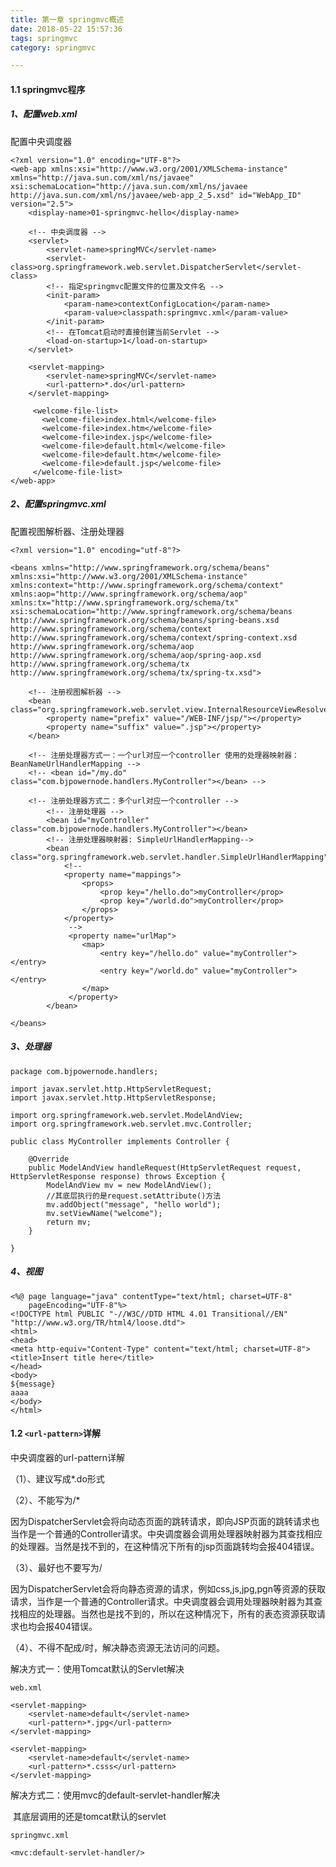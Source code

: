 ```yaml
---
title: 第一章 springmvc概述
date: 2018-05-22 15:57:36
tags: springmvc
category: springmvc

---
```


#### 1.1 springmvc程序

##### 1、配置web.xml

配置中央调度器

	<?xml version="1.0" encoding="UTF-8"?>
	<web-app xmlns:xsi="http://www.w3.org/2001/XMLSchema-instance" xmlns="http://java.sun.com/xml/ns/javaee" xsi:schemaLocation="http://java.sun.com/xml/ns/javaee http://java.sun.com/xml/ns/javaee/web-app_2_5.xsd" id="WebApp_ID" version="2.5">
		<display-name>01-springmvc-hello</display-name>
		
		<!-- 中央调度器 -->
		<servlet>
			<servlet-name>springMVC</servlet-name>
			<servlet-class>org.springframework.web.servlet.DispatcherServlet</servlet-class>
			<!-- 指定springmvc配置文件的位置及文件名 -->
			<init-param>
				<param-name>contextConfigLocation</param-name>
				<param-value>classpath:springmvc.xml</param-value>
			</init-param>
			<!-- 在Tomcat启动时直接创建当前Servlet -->
			<load-on-startup>1</load-on-startup>
		</servlet>
		
		<servlet-mapping>
			<servlet-name>springMVC</servlet-name>
			<url-pattern>*.do</url-pattern>
		</servlet-mapping>
		
		 <welcome-file-list>
		   <welcome-file>index.html</welcome-file>
		   <welcome-file>index.htm</welcome-file>
		   <welcome-file>index.jsp</welcome-file>
		   <welcome-file>default.html</welcome-file>
		   <welcome-file>default.htm</welcome-file>
		   <welcome-file>default.jsp</welcome-file>
		 </welcome-file-list>
	</web-app>

##### 2、配置springmvc.xml

配置视图解析器、注册处理器

	<?xml version="1.0" encoding="utf-8"?>
	
	<beans xmlns="http://www.springframework.org/schema/beans"
	xmlns:xsi="http://www.w3.org/2001/XMLSchema-instance"
	xmlns:context="http://www.springframework.org/schema/context"
	xmlns:aop="http://www.springframework.org/schema/aop"
	xmlns:tx="http://www.springframework.org/schema/tx"
	xsi:schemaLocation="http://www.springframework.org/schema/beans
	http://www.springframework.org/schema/beans/spring-beans.xsd
	http://www.springframework.org/schema/context
	http://www.springframework.org/schema/context/spring-context.xsd
	http://www.springframework.org/schema/aop
	http://www.springframework.org/schema/aop/spring-aop.xsd
	http://www.springframework.org/schema/tx
	http://www.springframework.org/schema/tx/spring-tx.xsd">
	
		<!-- 注册视图解析器 -->
		<bean class="org.springframework.web.servlet.view.InternalResourceViewResolver">
			<property name="prefix" value="/WEB-INF/jsp/"></property>
			<property name="suffix" value=".jsp"></property>
		</bean>
		
		<!-- 注册处理器方式一：一个url对应一个controller 使用的处理器映射器：BeanNameUrlHandlerMapping -->
		<!-- <bean id="/my.do" class="com.bjpowernode.handlers.MyController"></bean> -->
		
		<!-- 注册处理器方式二：多个url对应一个controller -->	
			<!-- 注册处理器 -->
			<bean id="myController" class="com.bjpowernode.handlers.MyController"></bean>
			<!-- 注册处理器映射器: SimpleUrlHandlerMapping-->
			<bean class="org.springframework.web.servlet.handler.SimpleUrlHandlerMapping">
				<!-- 
				<property name="mappings">
					<props>
						<prop key="/hello.do">myController</prop>
						<prop key="/world.do">myController</prop>
					</props>
				</property>
				 -->
				 <property name="urlMap">
				 	<map>
				 		<entry key="/hello.do" value="myController"></entry>
				 		<entry key="/world.do" value="myController"></entry>
				 	</map>
				 </property>
			</bean>
			
	</beans>
	
##### 3、处理器

	package com.bjpowernode.handlers;
	
	import javax.servlet.http.HttpServletRequest;
	import javax.servlet.http.HttpServletResponse;
	
	import org.springframework.web.servlet.ModelAndView;
	import org.springframework.web.servlet.mvc.Controller;
	
	public class MyController implements Controller {
	
		@Override
		public ModelAndView handleRequest(HttpServletRequest request, HttpServletResponse response) throws Exception {
			ModelAndView mv = new ModelAndView();
			//其底层执行的是request.setAttribute()方法
			mv.addObject("message", "hello world");
			mv.setViewName("welcome");
			return mv;
		}
	
	}

##### 4、视图

	<%@ page language="java" contentType="text/html; charset=UTF-8"
	    pageEncoding="UTF-8"%>
	<!DOCTYPE html PUBLIC "-//W3C//DTD HTML 4.01 Transitional//EN" "http://www.w3.org/TR/html4/loose.dtd">
	<html>
	<head>
	<meta http-equiv="Content-Type" content="text/html; charset=UTF-8">
	<title>Insert title here</title>
	</head>
	<body>
	${message}
	aaaa
	</body>
	</html>

#### 1.2 `<url-pattern>`详解

中央调度器的url-pattern详解

（1）、建议写成*.do形式

（2）、不能写为/*

因为DispatcherServlet会将向动态页面的跳转请求，即向JSP页面的跳转请求也当作是一个普通的Controller请求。中央调度器会调用处理器映射器为其查找相应的处理器。当然是找不到的，在这种情况下所有的jsp页面跳转均会报404错误。

（3）、最好也不要写为/

因为DispatcherServlet会将向静态资源的请求，例如css,js,jpg,pgn等资源的获取请求，当作是一个普通的Controller请求。中央调度器会调用处理器映射器为其查找相应的处理器。当然也是找不到的，所以在这种情况下，所有的表态资源获取请求也均会报404错误。

（4）、不得不配成/时，解决静态资源无法访问的问题。

解决方式一：使用Tomcat默认的Servlet解决

	web.xml
	
	<servlet-mapping>
		<servlet-name>default</servlet-name>
		<url-pattern>*.jpg</url-pattern>
	</servlet-mapping>
	
	<servlet-mapping>
		<servlet-name>default</servlet-name>
		<url-pattern>*.csss</url-pattern>
	</servlet-mapping>

解决方式二：使用mvc的default-servlet-handler解决

 其底层调用的还是tomcat默认的servlet

	springmvc.xml
	
	<mvc:default-servlet-handler/>